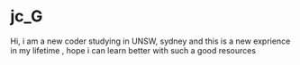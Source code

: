 # jc_G

Hi, i am  a new coder studying in UNSW, sydney and this is a new exprience in my lifetime , hope i can learn better with such a good resources
